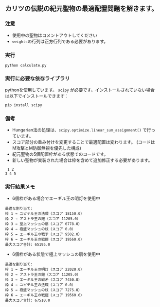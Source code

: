 ## カリツの伝説の紀元聖物の最適配置問題を解きます。
### 注意
- 使用中の聖物はコメントアウトしてください
- `weights`の行列は正方行列である必要があります。

### 実行
```shell
python calculate.py
```

### 実行に必要な依存ライブラリ
pythonを使用しています。  `scipy` が必要です。インストールされていない場合は以下でインストールできます：

```bash
pip install scipy
```

### 備考
- Hungarian法の処理は、`scipy.optimize.linear_sum_assignment()` で行っています。
- スコア部分の重み付けを変更することで最適配置は変わります。 (コードはM攻撃とM防御無視を優先した構成)
- 紀元聖物の5個配置枠がある状態でのコードです。
- 新しい聖物が実装された場合は枠を含めて追加修正する必要があります。
```
 1 2
3 4 5
```

### 実行結果メモ
- 6個枠がある場合でエーギル王の明灯を使用中
```
最適な割り当て:
枠 1 → ユピテル王の法環（スコア 18150.0）
枠 2 → アストラ王の鎧（スコア 11205.0）
枠 3 → 至上マッシュの扇（スコア 6778.0）
枠 4 → 極盛マッシュの杖（スコア 0.0）
枠 5 → エーギル王の戦矛（スコア 9502.0）
枠 6 → エーギル王の戦鎧（スコア 19560.0）
最大スコア合計: 65195.0

```

- 6個枠がある状態で極上マッシュの扇を使用中
```
最適な割り当て:
枠 1 → エーギル王の明灯（スコア 22020.0）
枠 2 → アストラ王の鎧（スコア 11205.0）
枠 3 → エーギル王の戦矛（スコア 7450.0）
枠 4 → ユピテル王の法環（スコア 0.0）
枠 5 → 極盛マッシュの杖（スコア 7275.0）
枠 6 → エーギル王の戦鎧（スコア 19560.0）
最大スコア合計: 67510.0

```